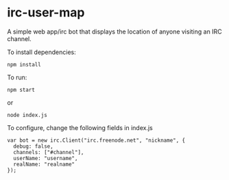 # irc-user-map

A simple web app/irc bot that displays the location of anyone visiting an IRC channel.

To install dependencies:
```
npm install
```

To run:
```
npm start
```
or
```
node index.js
```
To configure, change the following fields in index.js
```
var bot = new irc.Client("irc.freenode.net", "nickname", {
  debug: false,
  channels: ["#channel"],
  userName: "username",
  realName: "realname"
});
```
